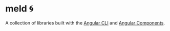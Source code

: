 # meld 🌀

A collection of libraries built with the [Angular CLI](https://github.com/angular/angular-cli) and [Angular Components](https://github.com/angular/components).

